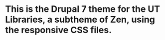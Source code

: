 # This is the Drupal 7 theme for the UT Libraries, a subtheme of Zen, using the responsive CSS files.